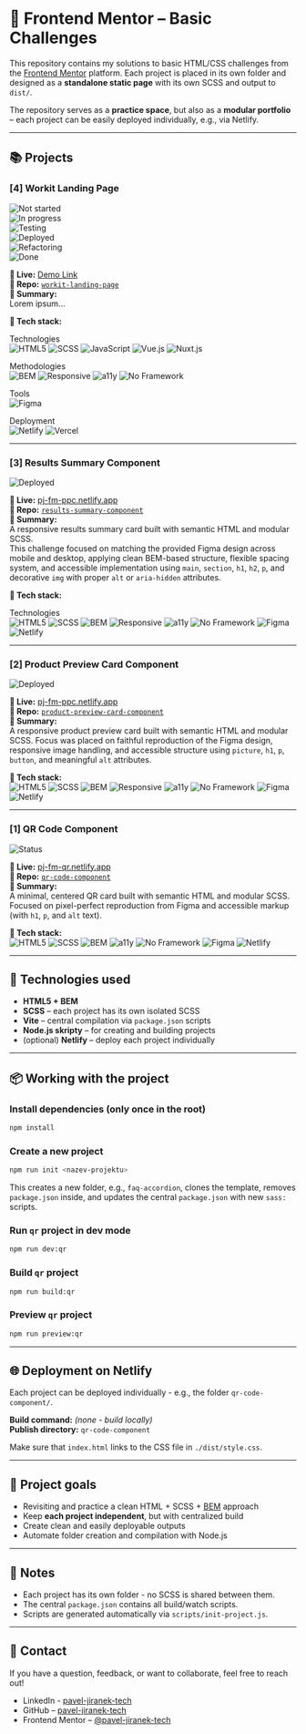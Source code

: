 # 🧱 Frontend Mentor – Basic Challenges

This repository contains my solutions to basic HTML/CSS challenges from the [Frontend Mentor](https://www.frontendmentor.io/) platform.
Each project is placed in its own folder and designed as a **standalone static page** with its own SCSS and output to `dist/`.

The repository serves as a **practice space**, but also as a **modular portfolio** – each project can be easily deployed individually, e.g., via Netlify.

---

## 📚 Projects

### [4] Workit Landing Page
![Not started](https://img.shields.io/badge/status-🔴%20not%20started-red)  
![In progress](https://img.shields.io/badge/status-🟡%20in%20progress-yellow)  
![Testing](https://img.shields.io/badge/status-🧪%20testing-blue)  
![Deployed](https://img.shields.io/badge/status-🚀%20deployed-brightgreen)  
![Refactoring](https://img.shields.io/badge/status-♻️%20refactoring-lightgrey)  
![Done](https://img.shields.io/badge/status-🟢%20done-green)  

**🔗 Live:** [Demo Link](https://pj-fm-wlp.netlify.app/)  
**📁 Repo:** [`workit-landing-page`]([url](https://github.com/pavel-jiranek-tech/frontend-mentor-basic/tree/main/workit-landing-page))  
**📝 Summary:**  
Lorem ipsum...  

**🔧 Tech stack:** 

Technologies  
![HTML5](https://img.shields.io/badge/HTML5-%23E34F26.svg?&logo=html5&logoColor=white)
![SCSS](https://img.shields.io/badge/SCSS-%23CD6799.svg?&logo=sass&logoColor=white)
![JavaScript](https://img.shields.io/badge/JavaScript-%23F7DF1E.svg?&logo=javascript&logoColor=black)
![Vue.js](https://img.shields.io/badge/Vue.js-%2335495e.svg?&logo=vue.js&logoColor=%234FC08D)
![Nuxt.js](https://img.shields.io/badge/Nuxt.js-00C58E?logo=nuxt&logoColor=white)

Methodologies  
![BEM](https://img.shields.io/badge/BEM-blue)
![Responsive](https://img.shields.io/badge/Responsive_Design-2196f3)
![a11y](https://img.shields.io/badge/Accessibility_AA-5cb85c)
![No Framework](https://img.shields.io/badge/No_Framework-lightgrey)

Tools  
![Figma](https://img.shields.io/badge/Figma_Design-FF7262?logo=figma&logoColor=white)

Deployment  
![Netlify](https://img.shields.io/badge/Netlify-00C7B7?logo=netlify&logoColor=white)
![Vercel](https://img.shields.io/badge/Vercel-444444?logo=vercel&logoColor=white)

---


### [3] Results Summary Component
![Deployed](https://img.shields.io/badge/status-🚀%20deployed-brightgreen)  

**🔗 Live:** [pj-fm-ppc.netlify.app](https://pj-fm-rsc.netlify.app/)  
**📁 Repo:** [`results-summary-component`]([url](https://github.com/pavel-jiranek-tech/frontend-mentor-basic/tree/main/results-summary-component))  
**📝 Summary:**  
A responsive results summary card built with semantic HTML and modular SCSS.  
This challenge focused on matching the provided Figma design across mobile and desktop, applying clean BEM-based structure, flexible spacing system, and accessible implementation using `main`, `section`, `h1`, `h2`, `p`, and decorative `img` with proper `alt` or `aria-hidden` attributes.  

**🔧 Tech stack:** 

Technologies  
![HTML5](https://img.shields.io/badge/HTML5-%23E34F26.svg?&logo=html5&logoColor=white)
![SCSS](https://img.shields.io/badge/SCSS-%23CD6799.svg?&logo=sass&logoColor=white)
![BEM](https://img.shields.io/badge/BEM-blue)
![Responsive](https://img.shields.io/badge/Responsive_Design-2196f3)
![a11y](https://img.shields.io/badge/Accessibility_AA-5cb85c)
![No Framework](https://img.shields.io/badge/No_Framework-lightgrey)
![Figma](https://img.shields.io/badge/Figma_Design-FF7262?logo=figma&logoColor=white)
![Netlify](https://img.shields.io/badge/Netlify-00C7B7?logo=netlify&logoColor=white)

---


### [2] Product Preview Card Component  
![Deployed](https://img.shields.io/badge/status-🚀%20deployed-brightgreen)  

**🔗 Live:** [pj-fm-ppc.netlify.app](https://pj-fm-ppc.netlify.app/)  
**📁 Repo:** [`product-preview-card-component`](https://github.com/pavel-jiranek-tech/frontend-mentor-basic/tree/main/product-preview-card-component)   
**📝 Summary:**  
A responsive product preview card built with semantic HTML and modular SCSS.
Focus was placed on faithful reproduction of the Figma design, responsive image handling, and accessible structure using `picture`, `h1`, `p`, `button`, and meaningful `alt` attributes.  

**🔧 Tech stack:**  
![HTML5](https://img.shields.io/badge/HTML5-%23E34F26.svg?&logo=html5&logoColor=white)
![SCSS](https://img.shields.io/badge/SCSS-%23CD6799.svg?&logo=sass&logoColor=white)
![BEM](https://img.shields.io/badge/BEM-blue)
![Responsive](https://img.shields.io/badge/Responsive_Design-2196f3)
![a11y](https://img.shields.io/badge/Accessibility_AA-5cb85c)
![No Framework](https://img.shields.io/badge/No_Framework-lightgrey)
![Figma](https://img.shields.io/badge/Figma_Design-FF7262?logo=figma&logoColor=white)
![Netlify](https://img.shields.io/badge/Netlify-00C7B7?logo=netlify&logoColor=white)

---

### [1] QR Code Component
![Status](https://img.shields.io/badge/status-🚀%20deployed-brightgreen)  

**🔗 Live:** [pj-fm-qr.netlify.app](https://pj-fm-qr.netlify.app/)  
**📁 Repo:** [`qr-code-component`](https://github.com/pavel-jiranek-tech/frontend-mentor-basic/tree/main/qr-code-component)  
**📝 Summary:**  
A minimal, centered QR card built with semantic HTML and modular SCSS.  
Focused on pixel-perfect reproduction from Figma and accessible markup (with `h1`, `p`, and `alt` text).  

**🔧 Tech stack:**  
![HTML5](https://img.shields.io/badge/HTML5-%23E34F26.svg?&logo=html5&logoColor=white)
![SCSS](https://img.shields.io/badge/SCSS-%23CD6799.svg?&logo=sass&logoColor=white)
![BEM](https://img.shields.io/badge/BEM-blue)
![a11y](https://img.shields.io/badge/Accessibility_AA-5cb85c)
![No Framework](https://img.shields.io/badge/No_Framework-lightgrey)
![Figma](https://img.shields.io/badge/Figma_Design-FF7262?logo=figma&logoColor=white)
![Netlify](https://img.shields.io/badge/Netlify-00C7B7?logo=netlify&logoColor=white)

---

## 🚀 Technologies used

- **HTML5 + BEM**
- **SCSS** – each project has its own isolated SCSS
- **Vite** – central compilation via `package.json` scripts
- **Node.js skripty** – for creating and building projects
- (optional) **Netlify** – deploy each project individually

---

## 📦 Working with the project

### Install dependencies (only once in the root)

```bash
npm install
```

### Create a new project

```bash
npm run init <nazev-projektu>
```

This creates a new folder, e.g., `faq-accordion`, clones the template, removes `package.json` inside, and updates the central `package.json` with new `sass:` scripts.

### Run `qr` project in dev mode

```bash
npm run dev:qr
```

### Build `qr` project

```bash
npm run build:qr
```

### Preview `qr` project

```bash
npm run preview:qr
```

---

## 🌐 Deployment on Netlify

Each project can be deployed individually - e.g., the folder `qr-code-component/`.

**Build command:** *(none - build locally)*  
**Publish directory:** `qr-code-component`

Make sure that `index.html` links to the CSS file in `./dist/style.css`.

---

## 🧠 Project goals

- Revisiting and practice a clean HTML + SCSS + [BEM](https://en.bem.info/methodology/) approach
- Keep **each project independent**, but with centralized build
- Create clean and easily deployable outputs
- Automate folder creation and compilation with Node.js

---

## 📌 Notes

- Each project has its own folder - no SCSS is shared between them.
- The central `package.json` contains all build/watch scripts.
- Scripts are generated automatically via `scripts/init-project.js`.

---

## 🤝 Contact

If you have a question, feedback, or want to collaborate, feel free to reach out!

- LinkedIn - [pavel-jiranek-tech](https://www.linkedin.com/in/pavel-jiranek-tech/)
- GitHub – [pavel-jiranek-tech](https://github.com/pavel-jiranek-tech)
- Frontend Mentor – [@pavel-jiranek-tech](https://www.frontendmentor.io/profile/pavel-jiranek-tech)